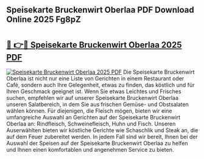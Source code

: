 ## Speisekarte Bruckenwirt Oberlaa PDF Download Online 2025 Fg8pZ

# <h2><a href="http://gca6kjm.nevu.top/?p=Speisekarte+Bruckenwirt+Oberlaa">🔗 👉🔴 Speisekarte Bruckenwirt Oberlaa 2025 PDF</a></h2>

[![Speisekarte Bruckenwirt Oberlaa 2025 PDF](https://i.imgur.com/dBaPXMq.png)](http://gca6kjm.nevu.top/?p=Speisekarte+Bruckenwirt+Oberlaa)
Die Speisekarte Bruckenwirt Oberlaa ist nicht nur eine Liste von Gerichten in einem Restaurant oder Café, sondern auch Ihre Gelegenheit, etwas zu finden, das köstlich und für Ihren Geschmack geeignet ist. Wenn Sie etwas Leichtes und Frisches suchen, empfehlen wir auf unserer Speisekarte Bruckenwirt Oberlaa unseren Salatbereich, in dem Sie aus frischen Gemüse- und Obstsalaten wählen können. Für diejenigen, die Fleisch mögen, bieten wir eine umfangreiche Auswahl an Gerichten auf der Speisekarte Bruckenwirt Oberlaa an: Rindfleisch, Schweinefleisch, Huhn und Fisch. Unseren Auserwählten bieten wir köstliche Gerichte wie Schaschlik und Steak an, die auf dem Feuer zubereitet werden. In jedem Fall sind wir bereit, Ihnen bei der Auswahl der Speisen auf der Speisekarte Bruckenwirt Oberlaa zu helfen und Ihnen einen komfortablen und angenehmen Service zu bieten.
